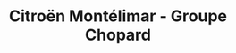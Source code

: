 ---
title: "Citroën Montélimar - Groupe Chopard"
url: /montelimar/citroen-montelimar-groupe-chopard/
shop: voiture
---